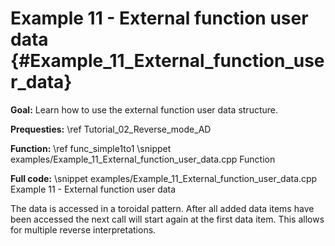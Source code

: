 Example 11 - External function user data {#Example_11_External_function_user_data}
=======

**Goal:** Learn how to use the external function user data structure.

**Prequesties:** \ref Tutorial_02_Reverse_mode_AD

**Function:** \ref func_simple1to1
\snippet examples/Example_11_External_function_user_data.cpp Function

**Full code:**
\snippet examples/Example_11_External_function_user_data.cpp Example 11 - External function user data

The data is accessed in a toroidal pattern. After all added data items have been accessed the next call will start
again at the first data item. This allows for multiple reverse interpretations.
